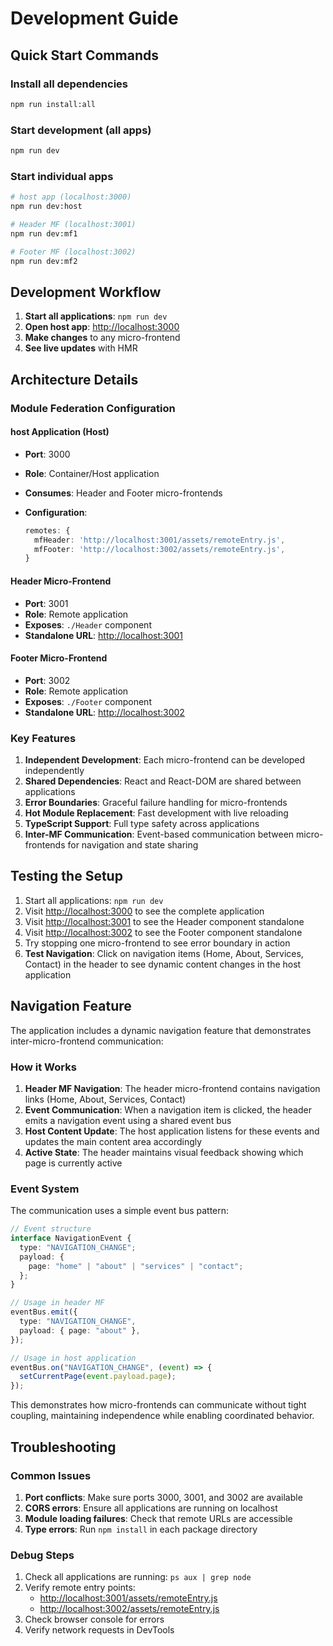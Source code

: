 # Development Guide

## Quick Start Commands

### Install all dependencies

```bash
npm run install:all
```

### Start development (all apps)

```bash
npm run dev
```

### Start individual apps

```bash
# host app (localhost:3000)
npm run dev:host

# Header MF (localhost:3001)
npm run dev:mf1

# Footer MF (localhost:3002)
npm run dev:mf2
```

## Development Workflow

1. **Start all applications**: `npm run dev`
2. **Open host app**: <http://localhost:3000>
3. **Make changes** to any micro-frontend
4. **See live updates** with HMR

## Architecture Details

### Module Federation Configuration

#### host Application (Host)

- **Port**: 3000
- **Role**: Container/Host application
- **Consumes**: Header and Footer micro-frontends
- **Configuration**:

  ```typescript
  remotes: {
    mfHeader: 'http://localhost:3001/assets/remoteEntry.js',
    mfFooter: 'http://localhost:3002/assets/remoteEntry.js',
  }
  ```

#### Header Micro-Frontend

- **Port**: 3001
- **Role**: Remote application
- **Exposes**: `./Header` component
- **Standalone URL**: <http://localhost:3001>

#### Footer Micro-Frontend

- **Port**: 3002
- **Role**: Remote application
- **Exposes**: `./Footer` component
- **Standalone URL**: <http://localhost:3002>

### Key Features

1. **Independent Development**: Each micro-frontend can be developed independently
2. **Shared Dependencies**: React and React-DOM are shared between applications
3. **Error Boundaries**: Graceful failure handling for micro-frontends
4. **Hot Module Replacement**: Fast development with live reloading
5. **TypeScript Support**: Full type safety across applications
6. **Inter-MF Communication**: Event-based communication between micro-frontends for navigation and state sharing

## Testing the Setup

1. Start all applications: `npm run dev`
2. Visit <http://localhost:3000> to see the complete application
3. Visit <http://localhost:3001> to see the Header component standalone
4. Visit <http://localhost:3002> to see the Footer component standalone
5. Try stopping one micro-frontend to see error boundary in action
6. **Test Navigation**: Click on navigation items (Home, About, Services, Contact) in the header to see dynamic content changes in the host application

## Navigation Feature

The application includes a dynamic navigation feature that demonstrates inter-micro-frontend communication:

### How it Works

1. **Header MF Navigation**: The header micro-frontend contains navigation links (Home, About, Services, Contact)
2. **Event Communication**: When a navigation item is clicked, the header emits a navigation event using a shared event bus
3. **Host Content Update**: The host application listens for these events and updates the main content area accordingly
4. **Active State**: The header maintains visual feedback showing which page is currently active

### Event System

The communication uses a simple event bus pattern:

```typescript
// Event structure
interface NavigationEvent {
  type: "NAVIGATION_CHANGE";
  payload: {
    page: "home" | "about" | "services" | "contact";
  };
}

// Usage in header MF
eventBus.emit({
  type: "NAVIGATION_CHANGE",
  payload: { page: "about" },
});

// Usage in host application
eventBus.on("NAVIGATION_CHANGE", (event) => {
  setCurrentPage(event.payload.page);
});
```

This demonstrates how micro-frontends can communicate without tight coupling, maintaining independence while enabling coordinated behavior.

## Troubleshooting

### Common Issues

1. **Port conflicts**: Make sure ports 3000, 3001, and 3002 are available
2. **CORS errors**: Ensure all applications are running on localhost
3. **Module loading failures**: Check that remote URLs are accessible
4. **Type errors**: Run `npm install` in each package directory

### Debug Steps

1. Check all applications are running: `ps aux | grep node`
2. Verify remote entry points:
   - <http://localhost:3001/assets/remoteEntry.js>
   - <http://localhost:3002/assets/remoteEntry.js>
3. Check browser console for errors
4. Verify network requests in DevTools
